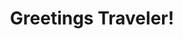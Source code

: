 ---
layout: welcome
title: Greetings Traveler!

selected_projects:
  - _projects/server-stygiancore.md
  - _projects/server-stygiancoreclient.md


#selected_posts:
#  - _posts/2017-05-03-javascripten.md
#  - _posts/2012-02-07-example-content.md

more_projects: projects.md
more_posts: posts.md

# For The Horde!
#image: 	/assets/img/sidebar/sidebar-hordeblood.jpg
image: 	/assets/img/sidebar/sidebar-stormwindmemorial.jpg
color: 	'#671717'
---